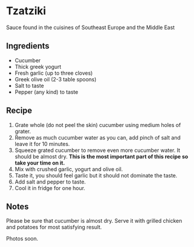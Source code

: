 # Tzatziki
Sauce found in the cuisines of Southeast Europe and the Middle East


## Ingredients
* Cucumber
* Thick greek yogurt
* Fresh garlic (up to three cloves)
* Greek olive oil (2-3 table spoons)
* Salt to taste
* Pepper (any kind) to taste


## Recipe
1. Grate whole (do not peel the skin) cucumber using medium holes of grater.
2. Remove as much cucumber water as you can, add pinch of salt and leave it for 10 minutes.
3. Squeeze grated cucumber to remove even more cucumber water. It should be almost dry. 
   **This is the most important part of this recipe so take your time on it.**
4. Mix with crushed garlic, yogurt and olive oil. 
5. Taste it, you should feel garlic but it should not dominate the taste. 
6. Add salt and pepper to taste.
7. Cool it in fridge for one hour.


## Notes
Please be sure that cucumber is almost dry. 
Serve it with grilled chicken and potatoes for most satisfying result.

Photos soon.
